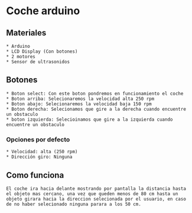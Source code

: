 # Coche arduino


## Materiales 
	* Arduino
	* LCD Display (Con botones)
	* 2 motores
	* Sensor de ultrasonidos


## Botones
	* Boton select: Con este boton pondremos en funcionamiento el coche
	* Boton arriba: Selecionaremos la velocidad alta 250 rpm
	* Boton abajo: Selecionaremos la velocidad baja 150 rpm
	* Boton derecha: Selecionamos que gire a la derecha cuando encuentre un obstaculo
	* boton izquierda: Selecioinamos que gire a la izquierda cuando encuentre un obstaculo

### Opciones por defecto
	* Velocidad: alta (250 rpm)
	* Dirección giro: Ninguna 


## Como funciona
	El coche ira hacia delante mostrando por pantalla la distancia hasta el objeto mas cercano, una vez que queden menos de 80 cm hasta un objeto girara hacia la direccion selecionada por el usuario, en caso de no haber selecionado ninguna parara a los 50 cm.

